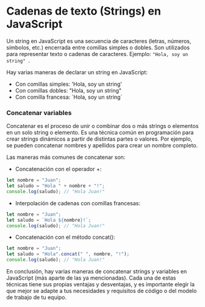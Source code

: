 # Cadenas de texto (Strings) en JavaScript
Un string en JavaScript es una secuencia de caracteres (letras, números, símbolos, etc.) encerrada entre comillas simples o dobles. Son utilizados para representar texto o cadenas de caracteres. Ejemplo: `"Hola, soy un string" `.

Hay varias maneras de declarar un string en JavaScript:

* Con comillas simples: 'Hola, soy un string'
* Con comillas dobles: "Hola, soy un string"
* Con comilla francesa: \`Hola, soy un string`

### Concatenar variables

Concatenar es el proceso de unir o combinar dos o más strings o elementos en un solo string o elemento. Es una técnica común en programación para crear strings dinámicos a partir de distintas partes o valores. Por ejemplo, se pueden concatenar nombres y apellidos para crear un nombre completo. 

Las maneras más comunes de concatenar son: 

* Concatenación con el operador +:
```javascript
let nombre = "Juan";
let saludo = "Hola " + nombre + "!";
console.log(saludo); // "Hola Juan!"
```
* Interpolación de cadenas con comillas francesas:
```javascript
let nombre = "Juan";
let saludo = `Hola ${nombre}!`;
console.log(saludo); // "Hola Juan!"
```

* Concatenación con el método concat():
```javascript
let nombre = "Juan";
let saludo = "Hola".concat(" ", nombre, "!");
console.log(saludo); // "Hola Juan!"
```
En conclusión, hay varias maneras de concatenar strings y variables en JavaScript (más aparte de las ya mencionadas). Cada una de estas técnicas tiene sus propias ventajas y desventajas, y es importante elegir la que mejor se adapte a tus necesidades y requisitos de código o del modelo de trabajo de tu equipo.